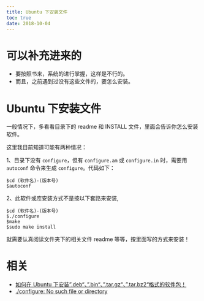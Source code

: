 ```yaml
---
title: Ubuntu 下安装文件
toc: true
date: 2018-10-04
---
```


# 可以补充进来的

- 要按照书来，系统的进行掌握，这样是不行的。
- 而且，之前遇到过没有这些文件的，要怎么安装。

# Ubuntu 下安装文件

一般情况下，多看看目录下的 readme 和 INSTALL 文件，里面会告诉你怎么安装软件。

这里我目前知道可能有两种情况：

1、目录下没有 `configure`，但有 `configure.am` 或 `configure.in` 时，需要用 `autoconf` 命令来生成 `configure`。代码如下：

```
$cd (软件名)-(版本号)
$autoconf
```

2、此软件或库安装方式不是按以下套路来安装,

```
$cd (软件名)-(版本号)
$./configure
$make
$sudo make install
```

就需要认真阅读文件夹下的相关文件 readme 等等，按里面写的方式来安装！




# 相关

- [如何在 Ubuntu 下安装”.deb“、”.bin“、”.tar.gz“、”.tar.bz2“格式的软件包！](https://blog.csdn.net/zyz511919766/article/details/7574040)
- [./configure: No such file or directory](https://www.cnblogs.com/niocai/archive/2011/07/14/2106088.html)
